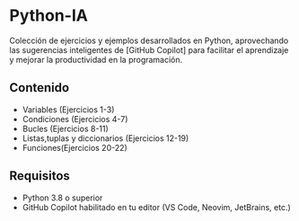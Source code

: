 # Python-IA
Colección de ejercicios y ejemplos desarrollados en Python, aprovechando las sugerencias inteligentes de [GitHub Copilot] para facilitar el aprendizaje y mejorar la productividad en la programación.
## Contenido
- Variables (Ejercicios 1-3)
- Condiciones (Ejercicios 4-7)
- Bucles (Ejercicios 8-11)
- Listas,tuplas y diccionarios (Ejercicios 12-19)
- Funciones(Ejercicios 20-22)
## Requisitos
- Python 3.8 o superior
- GitHub Copilot habilitado en tu editor (VS Code, Neovim, JetBrains, etc.)
